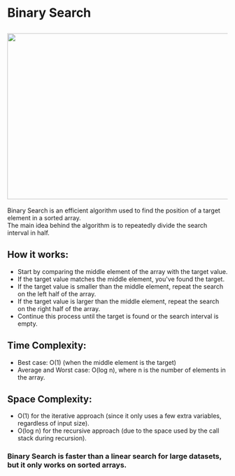 # Binary Search

<h2 align="center"> <img src="https://github.com/OsemaFadhel/Algorithms/tree/main/searching/Binary%20Search/binary_search.png" width="800" height="380" /> </h2>

Binary Search is an efficient algorithm used to find the position of a target element in a sorted array. </br>
The main idea behind the algorithm is to repeatedly divide the search interval in half.

## How it works:

- Start by comparing the middle element of the array with the target value.
- If the target value matches the middle element, you've found the target.
- If the target value is smaller than the middle element, repeat the search on the left half of the array.
- If the target value is larger than the middle element, repeat the search on the right half of the array.
- Continue this process until the target is found or the search interval is empty.

## Time Complexity:

- Best case: O(1) (when the middle element is the target)
- Average and Worst case: O(log n), where n is the number of elements in the array.

## Space Complexity:

- O(1) for the iterative approach (since it only uses a few extra variables, regardless of input size).
- O(log n) for the recursive approach (due to the space used by the call stack during recursion).

### Binary Search is faster than a linear search for large datasets, but it only works on sorted arrays.
